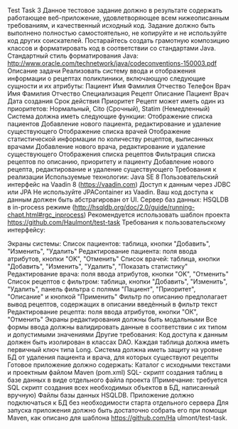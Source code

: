 Test Task 3
Данное тестовое задание должно в результате содержать работающее веб-приложение, удовлетворяющее всем нижеописанным требованиям, и качественный исходный код.
Задание должно быть выполнено полностью самостоятельно, не копируйте и не используйте код других соискателей. Постарайтесь создать грамотную композицию классов и форматировать код в соответствии со стандартами Java. Стандартный стиль форматирования Java: http://www.oracle.com/technetwork/java/codeconventions-150003.pdf
Описание задачи
Реализовать систему ввода и отображения информации о рецептах поликлиники, включающую следующие сущности и их атрибуты:
Пациент Имя
Фамилия Отчество Телефон
Врач
Имя
Фамилия Отчество Специализация
Рецепт
Описание
Пациент
Врач
Дата создания Срок действия Приоритет
Рецепт может иметь один из приоритетов: Нормальный, Cito (Срочный), Statim (Немедленный) Система должна иметь следующие функции:
Отображение списка пациентов
Добавление нового пациента, редактирование и удаление существующего
Отображение списка врачей
Отображение статистической информации по количеству рецептов, выписанных врачами Добавление нового врача, редактирование и удаление существующего
Отображения списка рецептов
Фильтрация списка рецептов по описанию, приоритету и пациенту
Добавление нового рецепта, редактирование и удаление существующего
Требования к реализации
Используемые технологии:
Java SE 8
Пользовательский интерфейс на Vaadin 8 (https://vaadin.com)
Доступ к данным через JDBC или JPA
Не используйте JPAContainer из Vaadin. Ваш код доступа к данным должен быть абстрагирован от UI.
Сервер баз данных: HSQLDB в in-process режиме (http://hsqldb.org/doc/2.0/guide/running-chapt.html#rgc_inprocess)
Рекомендуется использовать шаблон проекта https://github.com/Haulmont/test-task Требования к пользовательскому интерфейсу:
                             
Экраны системы:
Список пациентов: таблица, кнопки "Добавить", "Изменить", "Удалить"
Редактирование пациента: поля ввода атрибутов, кнопки "OK", "Отменить"
Список врачей: таблица, кнопки "Добавить", "Изменить", "Удалить", "Показать статистику"
Редактирование врача: поля ввода атрибутов, кнопки "OK", "Отменить"
Список рецептов с фильтром: таблица, кнопки "Добавить", "Изменить", "Удалить", панель фильтра с полями "Пациент", "Приоритет", "Описание" и кнопкой "Применить"
Фильтр по описанию предполагает вывод рецептов, содержащих в описании введѐнный в фильтр текст Редактирование рецепта: поля ввода атрибутов, кнопки "ОК", "Отменить"
Экраны редактирования должны быть модальными
Все формы ввода должны валидировать данные в соответствии с их типом и допустимыми значениями
Другие требования:
Код доступа к данным должен быть изолирован в классах DAO.
Каждая таблица должна иметь первичный ключ типа Long.
Система должна иметь защиту на уровне БД от удаления пациента и врача, для которых существуют рецепты Готовое приложение должно содержать:
Каталог с исходными текстами и проектным файлом Maven (pom.xml) SQL-
скрипт создания таблиц в базе данных в виде отдельного файла проекта
(Примечание: требуется SQL скрипт создания всех необходимых объектов в БД, написанный вручную) Файлы базы данных HSQLDB.
Приложение должно подключаться к БД без необходимости старта отдельного сервера
Для запуска приложения должно быть достаточно собрать его при помощи Maven, как описано для шаблона https://github.com/Ha ulmont/test-task.